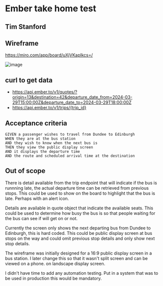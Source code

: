 # Ember take home test
## Tim Stanford

## Wireframe
https://miro.com/app/board/uXjVKapIkcs=/

![image](https://github.com/tstanford/bus-display/assets/9977699/a64c75c9-b640-405a-a9d0-1b0a730655e4)


## curl to get data
* https://api.ember.to/v1/quotes/?origin=13&destination=42&departure_date_from=2024-03-29T15:00:00Z&departure_date_to=2024-03-29T18:00:00Z
* https://api.ember.to/v1/trips/{trip_id}

## Acceptance criteria

```
GIVEN a passenger wishes to travel from Dundee to Edinburgh
WHEN they are at the bus station
AND they wish to know when the next bus is
THEN they view the public display screen
AND it displays the departure time
AND the route and scheduled arrival time at the destination
```

## Out of scope
There is detail available from the trip endpoint that will indicate if the bus is runnning late, the actual departure time can be retrieved from previous stops. This could be used to show on the board to highlight that the bus is late. Perhaps with an alert icon.

Details are available in quote object that indicate the available seats. This could be used to determine how busy the bus is so that people waiting for the bus can see if will get on or not.

Currently the screen only shows the next departing bus from Dundee to Edinburgh, this is hard coded. This could be public display screen at bus stops on the way and could omit previous stop details and only show next stop details. 

The wireframe was initially designed for a 16:9 public display screen in a bus station. I later change this so that it wasn't split screen and can be viewed on a phone. on landscape display screen.

I didn't have time to add any automation testing. Put in a system that was to be used in production this would be mandatory.






